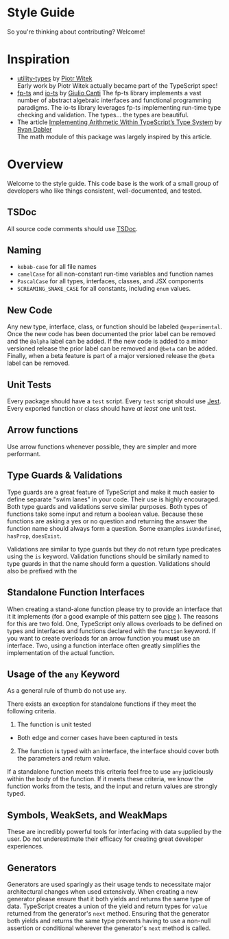 # Style Guide

So you're thinking about contributing? Welcome!

# Inspiration

- [utility-types](https://github.com/piotrwitek/utility-types) by [Piotr Witek](https://github.com/piotrwitek)  
  Early work by Piotr Witek actually became part of the TypeScript spec!
- [fp-ts](https://github.com/gcanti/fp-ts) and [io-ts](https://github.com/gcanti/io-ts) by [Giulio Canti](https://gcanti.github.io/)
  The fp-ts library implements a vast number of abstract algebraic interfaces
  and functional programming paradigms. The io-ts library leverages fp-ts
  implementing run-time type checking and validation. The types... the types are
  beautiful.
- The article [Implementing Arithmetic Within TypeScript’s Type System](https://itnext.io/implementing-arithmetic-within-typescripts-type-system-a1ef140a6f6f) by [Ryan Dabler](https://medium.com/@ryan.dabler)  
  The math module of this package was largely inspired by this article.

# Overview

Welcome to the style guide. This code base is the work of a small group of
developers who like things consistent, well-documented, and tested.

## TSDoc

All source code comments should use [TSDoc](https://tsdoc.org/).

## Naming

- `kebab-case` for all file names
- `camelCase` for all non-constant run-time variables and function names
- `PascalCase` for all types, interfaces, classes, and JSX components
- `SCREAMING_SNAKE_CASE` for all constants, including `enum` values.

## New Code

Any new type, interface, class, or function should be labeled `@experimental`.
Once the new code has been documented the prior label can be removed and the
`@alpha` label can be added. If the new code is added to a minor versioned
release the prior label can be removed and `@beta` can be added. Finally, when
a beta feature is part of a major versioned release the `@beta` label can be
removed.

## Unit Tests

Every package should have a `test` script. Every `test` script should use
[Jest](https://jestjs.io/). Every exported function or class should have
_at least_ one unit test.

## Arrow functions

Use arrow functions whenever possible, they are simpler and more performant.

## Type Guards & Validations

Type guards are a great feature of TypeScript and make it much easier to
define separate "swim lanes" in your code. Their use is highly encouraged. Both
type guards and validations serve similar purposes. Both types of functions take
some input and return a boolean value. Because these functions are asking a yes
or no question and returning the answer the function name should always form a
question. Some examples `isUndefined`, `hasProp`, `doesExist`.

Validations are similar to type guards but they do not return type predicates
using the `is` keyword. Validation functions should be similarly named to type
guards in that the name should form a question. Validations should also be
prefixed with the

## Standalone Function Interfaces

When creating a stand-alone function please try to provide an interface that it
it implements (for a good example of this pattern see
[pipe](https://github.com/bluesky-llc/open-source/blob/main/packages/utils/src/pipe.ts)
). The reasons for this are two fold. One, TypeScript only allows overloads to
be defined on types and interfaces and functions declared with the `function`
keyword. If you want to create overloads for an arrow function you **must** use
an interface. Two, using a function interface often greatly simplifies the
implementation of the actual function.

## Usage of the `any` Keyword

As a general rule of thumb do not use `any`.

There exists an exception for standalone functions if they meet the following
criteria.

1. The function is unit tested

- Both edge and corner cases have been captured in tests

2. The function is typed with an interface, the interface should cover both
   the parameters and return value.

If a standalone function meets this criteria feel free to use `any` judiciously
within the body of the function. If it meets these criteria, we know the function
works from the tests, and the input and return values are strongly typed.

## Symbols, WeakSets, and WeakMaps

These are incredibly powerful tools for interfacing with data supplied by the
user. Do not underestimate their efficacy for creating great developer
experiences.

## Generators

Generators are used sparingly as their usage tends to necessitate major
architectural changes when used extensively. When creating a new generator
please ensure that it both yields and returns the same type of data. TypeScript
creates a union of the yield and return types for `value` returned from the
generator's `next` method. Ensuring that the generator both yields and returns
the same type prevents having to use a non-null assertion or conditional
wherever the generator's `next` method is called.
